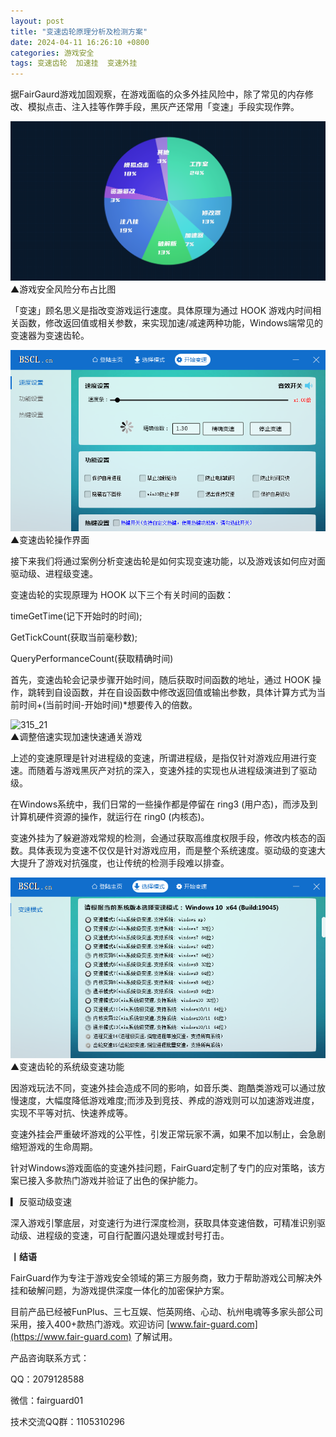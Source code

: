 ```yaml
---
layout: post
title: "变速齿轮原理分析及检测方案"
date: 2024-04-11 16:26:10 +0800
categories: 游戏安全
tags: 变速齿轮  加速挂  变速外挂
---
```


据FairGaurd游戏加固观察，在游戏面临的众多外挂风险中，除了常见的内存修改、模拟点击、注入挂等作弊手段，黑灰产还常用「变速」手段实现作弊。<!-- more -->  

![315_21](/assets/res/202103/2023游戏风险占比.png)  
▲游戏安全风险分布占比图  

「变速」顾名思义是指改变游戏运行速度。具体原理为通过 HOOK 游戏内时间相关函数，修改返回值或相关参数，来实现加速/减速两种功能，Windows端常见的变速器为变速齿轮。  

![315_21](/assets/res/202103/变速齿轮.png)  
▲变速齿轮操作界面  

接下来我们将通过案例分析变速齿轮是如何实现变速功能，以及游戏该如何应对面驱动级、进程级变速。  

变速齿轮的实现原理为 HOOK 以下三个有关时间的函数：  

timeGetTime(记下开始时的时间);  

GetTickCount(获取当前毫秒数);  

QueryPerformanceCount(获取精确时间)  

首先，变速齿轮会记录步骤开始时间，随后获取时间函数的地址，通过 HOOK 操作，跳转到自设函数，并在自设函数中修改返回值或输出参数，具体计算方式为当前时间+(当前时间-开始时间)*想要传入的倍数。  

![315_21](/assets/res/202103/CE变速动图.gif)  
▲调整倍速实现加速快速通关游戏  

上述的变速原理是针对进程级的变速，所谓进程级，是指仅针对游戏应用进行变速。而随着与游戏黑灰产对抗的深入，变速外挂的实现也从进程级演进到了驱动级。  

在Windows系统中，我们日常的一些操作都是停留在 ring3 (用户态)，而涉及到计算机硬件资源的操作，就运行在 ring0 (内核态)。  

变速外挂为了躲避游戏常规的检测，会通过获取高维度权限手段，修改内核态的函数。具体表现为变速不仅仅是针对游戏应用，而是整个系统速度。驱动级的变速大大提升了游戏对抗强度，也让传统的检测手段难以排查。  

![315_21](/assets/res/202103/系统级变速.png)  
▲变速齿轮的系统级变速功能  

因游戏玩法不同，变速外挂会造成不同的影响，如音乐类、跑酷类游戏可以通过放慢速度，大幅度降低游戏难度;而涉及到竞技、养成的游戏则可以加速游戏进度，实现不平等对抗、快速养成等。  

变速外挂会严重破坏游戏的公平性，引发正常玩家不满，如果不加以制止，会急剧缩短游戏的生命周期。  

针对Windows游戏面临的变速外挂问题，FairGuard定制了专门的应对策略，该方案已接入多款热门游戏并验证了出色的保护能力。  

▎反驱动级变速  

深入游戏引擎底层，对变速行为进行深度检测，获取具体变速倍数，可精准识别驱动级、进程级的变速，可自行配置闪退处理或封号打击。  


**丨结语**  

FairGuard作为专注于游戏安全领域的第三方服务商，致力于帮助游戏公司解决外挂和破解问题，为游戏提供深度一体化的加密保护方案。  

目前产品已经被FunPlus、三七互娱、恺英网络、心动、杭州电魂等多家头部公司采用，接入400+款热门游戏。欢迎访问 [www.fair-guard.com](https://www.fair-guard.com) 了解试用。    

产品咨询联系方式：  

QQ：2079128588  

微信：fairguard01  

技术交流QQ群：1105310296  